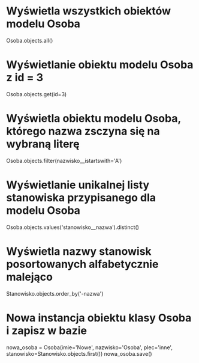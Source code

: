 # Wyświetla wszystkich obiektów modelu Osoba
Osoba.objects.all()

# Wyświetlanie obiektu modelu Osoba z id = 3
Osoba.objects.get(id=3)

# Wyświetla obiektu modelu Osoba, którego nazwa zsczyna się na wybraną literę
Osoba.objects.filter(nazwisko__istartswith='A')

# Wyświetlanie unikalnej listy stanowiska przypisanego dla modelu Osoba
Osoba.objects.values('stanowisko__nazwa').distinct()

# Wyświetla nazwy stanowisk posortowanych alfabetycznie malejąco
Stanowisko.objects.order_by('-nazwa')

# Nowa instancja obiektu klasy Osoba i zapisz w bazie
nowa_osoba = Osoba(imie='Nowe', nazwisko='Osoba', plec='inne', stanowisko=Stanowisko.objects.first())
nowa_osoba.save()
